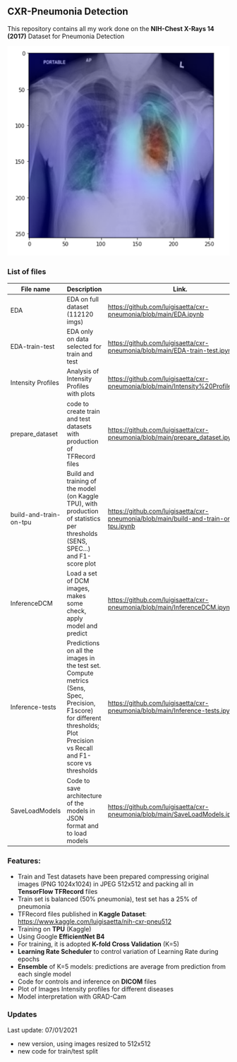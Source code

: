 ## CXR-Pneumonia Detection

This repository contains all my work done on the **NIH-Chest X-Rays 14 (2017)** Dataset for Pneumonia Detection

![GRAD-Cam](/images/grad-cam.png)

### List of files 

| File name     | Description                     |Link.                                                              |
| ------------- |---------------------------------|-------------------------------------------------------------------|
| EDA     | EDA on full dataset (112120 imgs) | https://github.com/luigisaetta/cxr-pneumonia/blob/main/EDA.ipynb  |
| EDA-train-test | EDA only on data selected for train and test | https://github.com/luigisaetta/cxr-pneumonia/blob/main/EDA-train-test.ipynb |
| Intensity Profiles | Analysis of Intensity Profiles with plots | https://github.com/luigisaetta/cxr-pneumonia/blob/main/Intensity%20Profiles.ipynb |
| prepare_dataset | code to create train and test datasets with production of TFRecord files | https://github.com/luigisaetta/cxr-pneumonia/blob/main/prepare_dataset.ipynb | 
| build-and-train-on-tpu | Build and training of the model (on Kaggle TPU), with production of statistics per thresholds (SENS, SPEC...) and F1-score plot | https://github.com/luigisaetta/cxr-pneumonia/blob/main/build-and-train-on-tpu.ipynb |
| InferenceDCM | Load a set of DCM images, makes some check, apply model and predict | https://github.com/luigisaetta/cxr-pneumonia/blob/main/InferenceDCM.ipynb |
| Inference-tests | Predictions on all the images in the test set. Compute metrics (Sens, Spec, Precision, F1score) for different thresholds; Plot Precision vs Recall and F1-score vs thresholds | https://github.com/luigisaetta/cxr-pneumonia/blob/main/Inference-tests.ipynb |
| SaveLoadModels | Code to save architecture of the models in JSON format and to load models | https://github.com/luigisaetta/cxr-pneumonia/blob/main/SaveLoadModels.ipynb |

### Features:
* Train and Test datasets have been prepared compressing original images (PNG 1024x1024) in JPEG 512x512 and packing all in **TensorFlow TFRecord** files
* Train set is balanced (50% pneumonia), test set has a 25% of pneumonia
* TFRecord files published in **Kaggle Dataset**: https://www.kaggle.com/luigisaetta/nih-cxr-pneu512
* Training on **TPU** (Kaggle)
* Using Google **EfficientNet B4** 
* For training, it is adopted **K-fold Cross Validation** (K=5)
* **Learning Rate Scheduler** to control variation of Learning Rate during epochs
* **Ensemble** of K=5 models: predictions are average from prediction from each single model
* Code for controls and inference on **DICOM** files
* Plot of Images Intensity profiles for different diseases
* Model interpretation with GRAD-Cam
                                                                  
### Updates
Last update: 07/01/2021
* new version, using images resized to 512x512
* new code for train/test split


